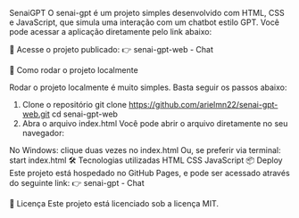 SenaiGPT
O senai-gpt é um projeto simples desenvolvido com HTML, CSS e JavaScript, que simula uma interação com um chatbot estilo GPT.
Você pode acessar a aplicação diretamente pelo link abaixo:

🔗 Acesse o projeto publicado:
👉 senai-gpt-web - Chat

🚀 Como rodar o projeto localmente

Rodar o projeto localmente é muito simples. Basta seguir os passos abaixo:

1. Clone o repositório
git clone https://github.com/arielmn22/senai-gpt-web.git
cd senai-gpt-web
2. Abra o arquivo index.html
Você pode abrir o arquivo diretamente no seu navegador:

No Windows: clique duas vezes no index.html
Ou, se preferir via terminal:
start index.html
🛠️ Tecnologias utilizadas
HTML
CSS
JavaScript
📦 Deploy
Este projeto está hospedado no GitHub Pages, e pode ser acessado através do seguinte link:
👉 senai-gpt - Chat

📄 Licença
Este projeto está licenciado sob a licença MIT.
